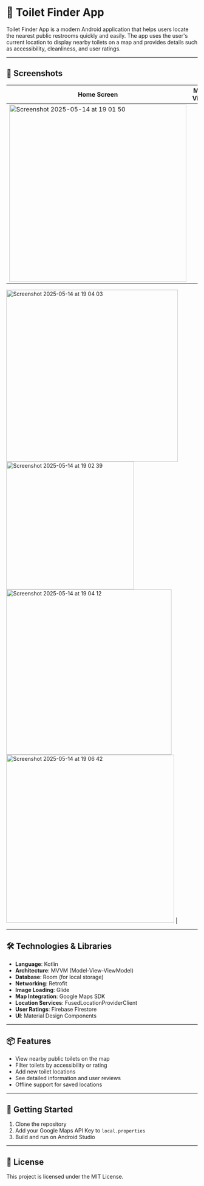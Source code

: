 # 🚽 Toilet Finder App

Toilet Finder App is a modern Android application that helps users locate the nearest public restrooms quickly and easily. The app uses the user's current location to display nearby toilets on a map and provides details such as accessibility, cleanliness, and user ratings.

---

## 📸 Screenshots

| Home Screen | Map View | Toilet Details |
|-------------|----------|----------------|
|<img width="466" alt="Screenshot 2025-05-14 at 19 01 50" src="https://github.com/user-attachments/assets/df80d37d-fa09-43f0-83e1-a637ed124397" />
<img width="452" alt="Screenshot 2025-05-14 at 19 04 03" src="https://github.com/user-attachments/assets/21bf5a31-7bfa-4e2b-b2cd-98afb29aae05" />
<img width="336" alt="Screenshot 2025-05-14 at 19 02 39" src="https://github.com/user-attachments/assets/683d02cf-69aa-4290-99b6-bef6545e5401" />
<img width="435" alt="Screenshot 2025-05-14 at 19 04 12" src="https://github.com/user-attachments/assets/88a4e22d-b5c0-4c3a-90c8-e3b9b15b7b4e" />
<img width="442" alt="Screenshot 2025-05-14 at 19 06 42" src="https://github.com/user-attachments/assets/189bed9b-db04-4ff2-ad45-c18a27bdf2d6" />
|

---

## 🛠️ Technologies & Libraries

- **Language**: Kotlin
- **Architecture**: MVVM (Model-View-ViewModel)
- **Database**: Room (for local storage)
- **Networking**: Retrofit
- **Image Loading**: Glide
- **Map Integration**: Google Maps SDK
- **Location Services**: FusedLocationProviderClient
- **User Ratings**: Firebase Firestore
- **UI**: Material Design Components

---

## 📦 Features

- View nearby public toilets on the map
- Filter toilets by accessibility or rating
- Add new toilet locations
- See detailed information and user reviews
- Offline support for saved locations

---

## 🚀 Getting Started

1. Clone the repository  
2. Add your Google Maps API Key to `local.properties`  
3. Build and run on Android Studio

---

## 📄 License

This project is licensed under the MIT License.
